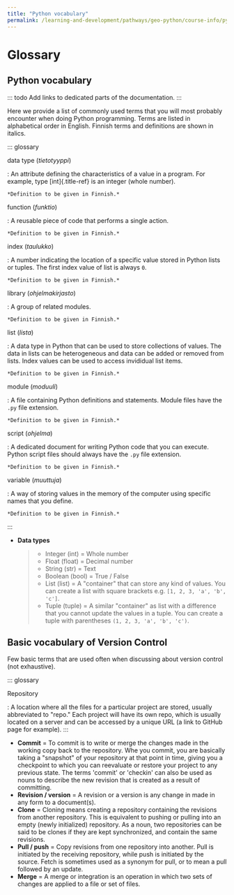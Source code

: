 ```yaml
---
title: "Python vocabulary"
permalink: /learning-and-development/pathways/geo-python/course-info/python-vocabulary/
---
```



# Glossary

## Python vocabulary

::: todo
Add links to dedicated parts of the documentation.
:::

Here we provide a list of commonly used terms that you will most
probably encounter when doing Python programming. Terms are listed in
alphabetical order in English. Finnish terms and definitions are shown
in italics.

::: glossary

data type (*tietotyyppi*)

:   An attribute defining the characteristics of a value in a program.
    For example, type [int]{.title-ref} is an integer (whole number).

    *Definition to be given in Finnish.*

function (*funktio*)

:   A reusable piece of code that performs a single action.

    *Definition to be given in Finnish.*

index (*taulukko*)

:   A number indicating the location of a specific value stored in
    Python lists or tuples. The first index value of list is always `0`.

    *Definition to be given in Finnish.*

library (*ohjelmakirjasto*)

:   A group of related modules.

    *Definition to be given in Finnish.*

list (*lista*)

:   A data type in Python that can be used to store collections of
    values. The data in lists can be heterogeneous and data can be added
    or removed from lists. Index values can be used to access invididual
    list items.

    *Definition to be given in Finnish.*

module (*moduuli*)

:   A file containing Python definitions and statements. Module files
    have the `.py` file extension.

    *Definition to be given in Finnish.*

script (*ohjelma*)

:   A dedicated document for writing Python code that you can execute.
    Python script files should always have the `.py` file extension.

    *Definition to be given in Finnish.*

variable (*muuttuja*)

:   A way of storing values in the memory of the computer using specific
    names that you define.

    *Definition to be given in Finnish.*
:::

-   **Data types**

    > -   Integer (int) = Whole number
    > -   Float (float) = Decimal number
    > -   String (str) = Text
    > -   Boolean (bool) = True / False
    > -   List (list) = A \"container\" that can store any kind of
    >     values. You can create a list with square brackets e.g.
    >     `[1, 2, 3, 'a', 'b', 'c']`.
    > -   Tuple (tuple) = A similar \"container\" as list with a
    >     difference that you cannot update the values in a tuple. You
    >     can create a tuple with parentheses
    >     `(1, 2, 3, 'a', 'b', 'c')`.

## Basic vocabulary of Version Control

Few basic terms that are used often when discussing about version
control (not exhaustive).

::: glossary

Repository

:   A location where all the files for a particular project are stored,
    usually abbreviated to "repo." Each project will have its own repo,
    which is usually located on a server and can be accessed by a unique
    URL (a link to GitHub page for example).
:::

-   **Commit** = To commit is to write or merge the changes made in the
    working copy back to the repository. Whe you commit, you are
    basically taking a "snapshot" of your repository at that point in
    time, giving you a checkpoint to which you can reevaluate or restore
    your project to any previous state. The terms \'commit\' or
    \'checkin\' can also be used as nouns to describe the new revision
    that is created as a result of committing.
-   **Revision / version** = A revision or a version is any change in
    made in any form to a document(s).
-   **Clone** = Cloning means creating a repository containing the
    revisions from another repository. This is equivalent to pushing or
    pulling into an empty (newly initialized) repository. As a noun, two
    repositories can be said to be clones if they are kept synchronized,
    and contain the same revisions.
-   **Pull / push** = Copy revisions from one repository into another.
    Pull is initiated by the receiving repository, while push is
    initiated by the source. Fetch is sometimes used as a synonym for
    pull, or to mean a pull followed by an update.
-   **Merge** = A merge or integration is an operation in which two sets
    of changes are applied to a file or set of files.
